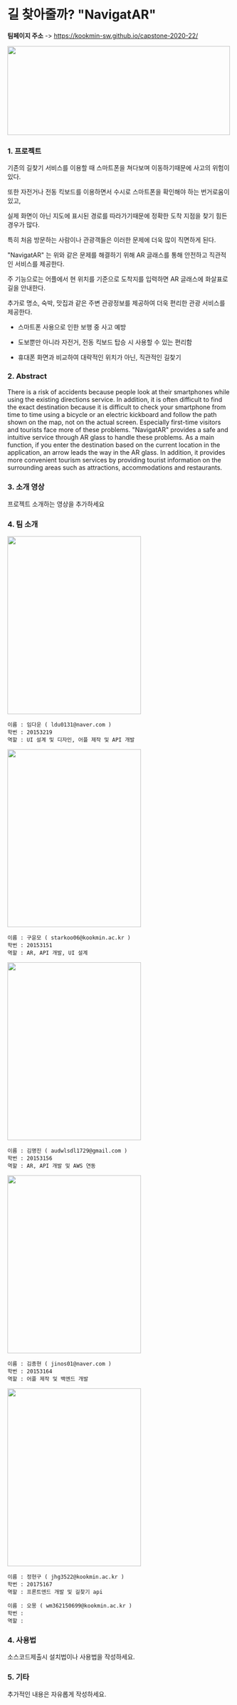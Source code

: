 # 길 찾아줄까? "NavigatAR"

**팀페이지 주소** -> https://kookmin-sw.github.io/capstone-2020-22/

<img src=https://user-images.githubusercontent.com/50823103/77314893-e9286400-6d49-11ea-8793-958bdae378b3.png  width="500" height="200"/>

### 1. 프로젝트 

기존의 길찾기 서비스를 이용할 때 스마트폰을 쳐다보며 이동하기때문에 사고의 위험이 있다.

또한 자전거나 전동 킥보드를 이용하면서 수시로 스마트폰을 확인해야 하는 번거로움이 있고,

실제 화면이 아닌 지도에 표시된 경로를 따라가기때문에 정확한 도착 지점을 찾기 힘든 경우가 많다.

특히 처음 방문하는 사람이나 관광객들은 이러한 문제에 더욱 많이 직면하게 된다.

"NavigatAR" 는 위와 같은 문제를 해결하기 위해 AR 글래스를 통해 안전하고 직관적인 서비스를 제공한다.

주 기능으로는 어플에서 현 위치를 기준으로 도착지를 입력하면 AR 글래스에 화살표로 길을 안내한다.

추가로 명소, 숙박, 맛집과 같은 주변 관광정보를 제공하여 더욱 편리한 관광 서비스를 제공한다.

- 스마트폰 사용으로 인한 보행 중 사고 예방

- 도보뿐만 아니라 자전거, 전동 킥보드 탑승 시 사용할 수 있는 편리함

- 휴대폰 화면과 비교하여 대략적인 위치가 아닌, 직관적인 길찾기

### 2. Abstract
There is a risk of accidents because people look at their smartphones while using the existing directions service.
In addition, it is often difficult to find the exact destination because it is difficult to check your smartphone from time to time using a bicycle or an electric kickboard and follow the path shown on the map, not on the actual screen.
Especially first-time visitors and tourists face more of these problems.
"NavigatAR" provides a safe and intuitive service through AR glass to handle these problems.
As a main function, if you enter the destination based on the current location in the application, an arrow leads the way in the AR glass.
In addition, it provides more convenient tourism services by providing tourist information on the surrounding areas such as attractions, accommodations and restaurants.

### 3. 소개 영상

프로젝트 소개하는 영상을 추가하세요

### 4. 팀 소개
<img src=https://user-images.githubusercontent.com/48586615/76824621-04333980-685b-11ea-940a-4d8543b7902e.jpg  width="300" height="400"/>

```
이름 : 임다운 ( ldu0131@naver.com )
학번 : 20153219
역할 : UI 설계 및 디자인, 어플 제작 및 API 개발 
```

<img src=https://user-images.githubusercontent.com/51355048/77217129-62b22d80-6b63-11ea-9c11-ee7f7e67d2a8.jpg width="300" height="400"/>

```
이름 : 구윤모 ( starkoo06@kookmin.ac.kr )
학번 : 20153151
역할 : AR, API 개발, UI 설계
```
<img src=https://user-images.githubusercontent.com/37772497/77216635-30063600-6b5f-11ea-91f7-f89bcb6fadb3.jpg width="300" height="400"/>

```
이름 : 김명진 ( audwlsdl1729@gmail.com )
학번 : 20153156
역할 : AR, API 개발 및 AWS 연동
```
<img src= https://user-images.githubusercontent.com/48206224/77216726-e23dfd80-6b5f-11ea-9969-67a74ffa8dfc.jpg width="300" height="400"/>

```
이름 : 김종현 ( jinos01@naver.com )
학번 : 20153164
역할 : 어플 제작 및 백엔드 개발
```
<img src= https://user-images.githubusercontent.com/50823103/77216532-4c55a300-6b5e-11ea-8f3d-317c51db7657.jpg width="300" height="400"/>

```
이름 : 정현구 ( jhg3522@kookmin.ac.kr )
학번 : 20175167
역할 : 프론트엔드 개발 및 길찾기 api
```

```
이름 : 오몽 ( wm362150699@kookmin.ac.kr )
학번 :
역할 :
```


### 4. 사용법

소스코드제출시 설치법이나 사용법을 작성하세요.

### 5. 기타

추가적인 내용은 자유롭게 작성하세요.


